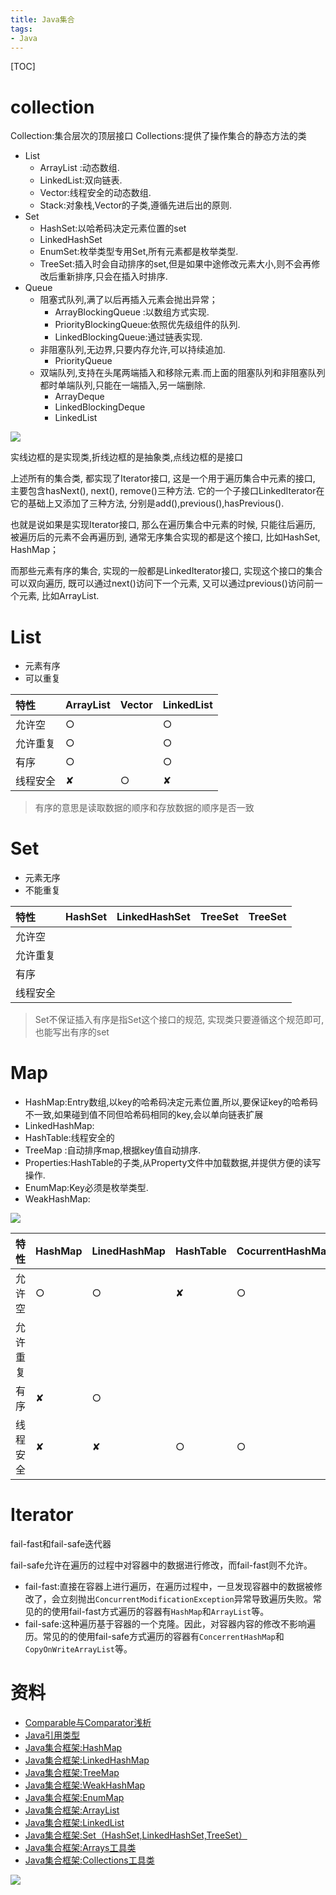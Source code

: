 ```yaml
---
title: Java集合
tags:
- Java
---
```

[TOC]

# collection

Collection:集合层次的顶层接口
Collections:提供了操作集合的静态方法的类

* List
    * ArrayList :动态数组.
    * LinkedList:双向链表.
    * Vector:线程安全的动态数组.
    * Stack:对象栈,Vector的子类,遵循先进后出的原则.
* Set
    * HashSet:以哈希码决定元素位置的set
    * LinkedHashSet
    * EnumSet:枚举类型专用Set,所有元素都是枚举类型.
    * TreeSet:插入时会自动排序的set,但是如果中途修改元素大小,则不会再修改后重新排序,只会在插入时排序.
* Queue
  * 阻塞式队列,满了以后再插入元素会抛出异常；
    * ArrayBlockingQueue :以数组方式实现.
    * PriorityBlockingQueue:依照优先级组件的队列.
    * LinkedBlockingQueue:通过链表实现.
  * 非阻塞队列,无边界,只要内存允许,可以持续追加.
    * PriorityQueue
  * 双端队列,支持在头尾两端插入和移除元素.而上面的阻塞队列和非阻塞队列都时单端队列,只能在一端插入,另一端删除.
    * ArrayDeque
    * LinkedBlockingDeque
    * LinkedList

![](https://raw.githubusercontent.com/LuVx21/hexo/master/source/_posts/99.img/ext.jpg)

实线边框的是实现类,折线边框的是抽象类,点线边框的是接口

上述所有的集合类, 都实现了Iterator接口, 这是一个用于遍历集合中元素的接口, 主要包含hasNext(), next(), remove()三种方法.
它的一个子接口LinkedIterator在它的基础上又添加了三种方法, 分别是add(),previous(),hasPrevious().

也就是说如果是实现Iterator接口, 那么在遍历集合中元素的时候, 只能往后遍历, 被遍历后的元素不会再遍历到,
通常无序集合实现的都是这个接口, 比如HashSet, HashMap；

而那些元素有序的集合, 实现的一般都是LinkedIterator接口, 实现这个接口的集合可以双向遍历, 既可以通过next()访问下一个元素, 又可以通过previous()访问前一个元素, 比如ArrayList.

# List

* 元素有序
* 可以重复

| 特性       | ArrayList | Vector | LinkedList |
| :------- | :-------- | ------ | :--------- |
| 允许空   | ○         |        | ○          |
| 允许重复 | ○         |        | ○          |
| 有序     | ○         |        | ○          |
| 线程安全 | ✘         | ○      | ✘          |

> 有序的意思是读取数据的顺序和存放数据的顺序是否一致

# Set

* 元素无序
* 不能重复

| 特性       | HashSet | LinkedHashSet | TreeSet | TreeSet |
| :------- | :------ | :------------ | :------ | :------ |
| 允许空   |         |               |         |         |
| 允许重复 |         |               |         |         |
| 有序     |         |               |         |         |
| 线程安全 |         |               |         |         |

> Set不保证插入有序是指Set这个接口的规范, 实现类只要遵循这个规范即可, 也能写出有序的set

# Map

* HashMap:Entry数组,以key的哈希码决定元素位置,所以,要保证key的哈希码不一致,如果碰到值不同但哈希码相同的key,会以单向链表扩展
* LinkedHashMap:
* HashTable:线程安全的
* TreeMap :自动排序map,根据key值自动排序.
* Properties:HashTable的子类,从Property文件中加载数据,并提供方便的读写操作.
* EnumMap:Key必须是枚举类型.
* WeakHashMap:

![](https://raw.githubusercontent.com/LuVx21/hexo/master/source/_posts/99.img/java-collection.jpeg)


| 特性     | HashMap | LinedHashMap | HashTable | CocurrentHashMap | TreeMap |
| :------- | :------ | :----------- | :-------- | :--------------- | :------ |
| 允许空   | ○       | ○            | ✘         | ○                | ○       |
| 允许重复 |         |              |           |                  |         |
| 有序     | ✘       | ○            |           |                  | ○       |
| 线程安全 | ✘       | ✘            | ○         | ○                |         |



# Iterator



fail-fast和fail-safe迭代器

fail-safe允许在遍历的过程中对容器中的数据进行修改，而fail-fast则不允许。

* fail-fast:直接在容器上进行遍历，在遍历过程中，一旦发现容器中的数据被修改了，会立刻抛出`ConcurrentModificationException`异常导致遍历失败。常见的的使用fail-fast方式遍历的容器有`HashMap`和`ArrayList`等。
* fail-safe:这种遍历基于容器的一个克隆。因此，对容器内容的修改不影响遍历。常见的的使用fail-safe方式遍历的容器有`ConcerrentHashMap`和`CopyOnWriteArrayList`等。








# 资料

* [Comparable与Comparator浅析](http://blog.csdn.net/u013256816/article/details/50899416)
* [Java引用类型](http://blog.csdn.net/u013256816/article/details/50907595)
* [Java集合框架:HashMap](http://blog.csdn.net/u013256816/article/details/50912762)
* [Java集合框架:LinkedHashMap](http://blog.csdn.net/u013256816/article/details/50915668)
* [Java集合框架:TreeMap](http://blog.csdn.net/u013256816/article/details/50916418)
* [Java集合框架:WeakHashMap](http://blog.csdn.net/u013256816/article/details/50916504)
* [Java集合框架:EnumMap](http://blog.csdn.net/u013256816/article/details/50916581)
* [Java集合框架:ArrayList](http://blog.csdn.net/u013256816/article/details/50916648)
* [Java集合框架:LinkedList](http://blog.csdn.net/u013256816/article/details/50916689)
* [Java集合框架:Set（HashSet,LinkedHashSet,TreeSet）](http://blog.csdn.net/u013256816/article/details/50917379)
* [Java集合框架:Arrays工具类](http://blog.csdn.net/u013256816/article/details/50924762)
* [Java集合框架:Collections工具类](http://blog.csdn.net/u013256816/article/details/50924875)




[![](https://static.segmentfault.com/v-5b1df2a7/global/img/creativecommons-cc.svg)](https://creativecommons.org/licenses/by-nc-nd/4.0/)
